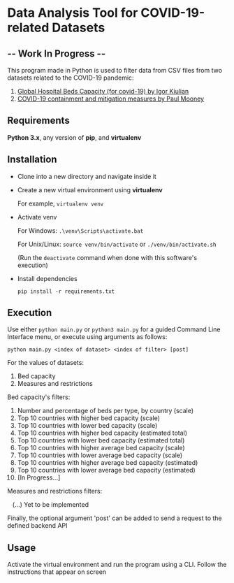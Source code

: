 # Data Analysis Tool for COVID-19-related Datasets

## -- Work In Progress --

This program made in Python is used to filter data from CSV files from two datasets related to the COVID-19 pandemic:

1. [Global Hospital Beds Capacity (for covid-19) by Igor Kiulian](https://www.kaggle.com/ikiulian/global-hospital-beds-capacity-for-covid19)
2. [COVID-19 containment and mitigation measures by Paul Mooney](https://www.kaggle.com/paultimothymooney/covid19-containment-and-mitigation-measures)


## Requirements

**Python 3.x**, any version of **pip**, and **virtualenv**


## Installation

- Clone into a new directory and navigate inside it

- Create a new virtual environment using **virtualenv**

    For example, `virtualenv venv`

- Activate venv

    For Windows: `.\venv\Scripts\activate.bat`

    For Unix/Linux: `source venv/bin/activate` or `./venv/bin/activate.sh`

    (Run the `deactivate` command when done with this software's execution)

- Install dependencies

    `pip install -r requirements.txt`


## Execution

Use either  `python main.py`  or  `python3 main.py` for a guided Command Line Interface menu, or execute using arguments as follows:

`python main.py <index of dataset> <index of filter> [post]`

For the values of datasets:

1. Bed capacity
2. Measures and restrictions

Bed capacity's filters:

1. Number and percentage of beds per type, by country (scale)
2. Top 10 countries with higher bed capacity (scale)
3. Top 10 countries with lower bed capacity (scale)
4. Top 10 countries with higher bed capacity (estimated total)    
5. Top 10 countries with lower bed capacity (estimated total)
6. Top 10 countries with higher average bed capacity (scale)
7. Top 10 countries with lower average bed capacity (scale)
8. Top 10 countries with higher average bed capacity (estimated)
9. Top 10 countries with lower average bed capacity (estimated)
10. [In Progress...]

Measures and restrictions filters:

&nbsp;&nbsp;&nbsp;(...) Yet to be implemented

Finally, the optional argument 'post' can be added to send a request to the defined backend API


## Usage

Activate the virtual environment and run the program using a CLI. Follow the instructions that appear on screen